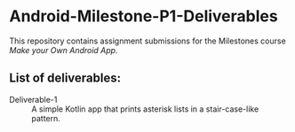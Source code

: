 # Android-Milestone-P1-Deliverables

<p>This repository contains assignment submissions for the Milestones course <i>Make your Own Android App.</i></p>

<h2>List of deliverables:</h2>
<dl>
	<dt>Deliverable-1</dt>
	<dd>A simple Kotlin app that prints asterisk lists in a stair-case-like pattern.</dd>
</dl>
